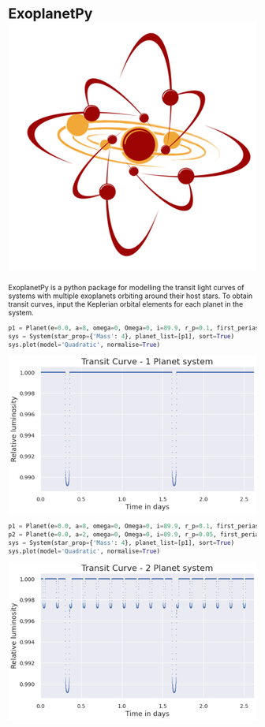 # ExoplanetPy ![alt text](images/logo.png "ExoplanetPy logo")

ExoplanetPy is a python package for modelling the transit light curves of systems with multiple exoplanets orbiting around their host stars.
To obtain transit curves, input the Keplerian orbital elements for each planet in the system.

```python
p1 = Planet(e=0.0, a=8, omega=0, Omega=0, i=89.9, r_p=0.1, first_periastron=0.0)
sys = System(star_prop={'Mass': 4}, planet_list=[p1], sort=True)
sys.plot(model='Quadratic', normalise=True)
```
![Test Plot 1](ExoplanetPy/test_plots/test_plot_1.png)

```python
p1 = Planet(e=0.0, a=8, omega=0, Omega=0, i=89.9, r_p=0.1, first_periastron=0.0)
p2 = Planet(e=0.0, a=2, omega=0, Omega=0, i=89.9, r_p=0.05, first_periastron=0.0)
sys = System(star_prop={'Mass': 4}, planet_list=[p1], sort=True)
sys.plot(model='Quadratic', normalise=True)
```
![Test Plot 2](ExoplanetPy/test_plots/testv0_plot.png)
